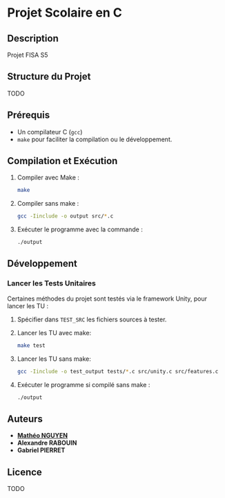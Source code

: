 # Projet Scolaire en C

## Description
Projet FISA S5

## Structure du Projet
TODO

## Prérequis
- Un compilateur C (`gcc`)
- `make` pour faciliter la compilation ou le développement.

## Compilation et Exécution

1. Compiler avec Make :
    ```sh
    make
    ```

1. Compiler sans make :
    ```sh
    gcc -Iinclude -o output src/*.c
    ```

2. Exécuter le programme avec la commande :
    ```sh
    ./output
    ```

## Développement
### Lancer les Tests Unitaires
Certaines méthodes du projet sont testés via le framework Unity, pour lancer les TU :

1. Spécifier dans `TEST_SRC` les fichiers sources à tester.
2. Lancer les TU avec make:
    ```sh
    make test
    ```

2. Lancer les TU sans make:
    ```sh
    gcc -Iinclude -o test_output tests/*.c src/unity.c src/features.c
    ```
3. Exécuter le programme si compilé sans make :
    ```sh
    ./output
    ```
    
## Auteurs
- [**Mathéo NGUYEN**](https://github.com/LiberiBg)
- **Alexandre RABOUIN**
- **Gabriel PIERRET**


## Licence
TODO